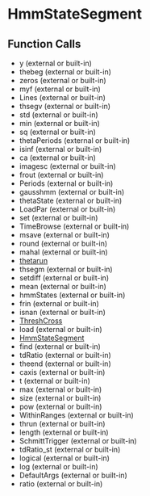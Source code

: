 # HmmStateSegment

## Function Calls
- y (external or built-in)
- thebeg (external or built-in)
- zeros (external or built-in)
- myf (external or built-in)
- Lines (external or built-in)
- thsegv (external or built-in)
- std (external or built-in)
- min (external or built-in)
- sq (external or built-in)
- thetaPeriods (external or built-in)
- isinf (external or built-in)
- ca (external or built-in)
- imagesc (external or built-in)
- frout (external or built-in)
- Periods (external or built-in)
- gausshmm (external or built-in)
- thetaState (external or built-in)
- LoadPar (external or built-in)
- set (external or built-in)
- TimeBrowse (external or built-in)
- msave (external or built-in)
- round (external or built-in)
- mahal (external or built-in)
- [thetarun](thetarun.md)
- thsegm (external or built-in)
- setdiff (external or built-in)
- mean (external or built-in)
- hmmStates (external or built-in)
- frin (external or built-in)
- isnan (external or built-in)
- [ThreshCross](ThreshCross.md)
- load (external or built-in)
- [HmmStateSegment](HmmStateSegment.md)
- find (external or built-in)
- tdRatio (external or built-in)
- theend (external or built-in)
- caxis (external or built-in)
- t (external or built-in)
- max (external or built-in)
- size (external or built-in)
- pow (external or built-in)
- WithinRanges (external or built-in)
- thrun (external or built-in)
- length (external or built-in)
- SchmittTrigger (external or built-in)
- tdRatio_st (external or built-in)
- logical (external or built-in)
- log (external or built-in)
- DefaultArgs (external or built-in)
- ratio  (external or built-in)
